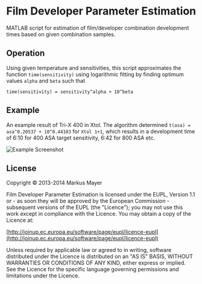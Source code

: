 # Film Developer Parameter Estimation

MATLAB script for estimation of film/developer combination development times based on given combination samples.

## Operation

Using given temperature and sensitivities, this script approximates the function `time(sensitivity)` using logarithmic fitting by finding optimum values `alpha` and `beta` such that 

    time(sensitivity) = sensitivity^alpha + 10^beta 

## Example

An example result of Tri-X 400 in Xtol. The algorithm determined `t(asa) = asa^0.20537 + 10^0.44103` for `Xtol 1+1`, which results in a development time of 6:10 for 400 ASA target sensitivity, 6:42 for 800 ASA etc.

![Example Screenshot](https://raw.github.com/sunsided/filmdev/master/example.png)

## License

Copyright &copy; 2013-2014 Markus Mayer

Film Developer Parameter Estimation is licensed under the EUPL, Version 1.1 or - as soon they will be approved by the European Commission -
subsequent versions of the EUPL (the "Licence"); you may not use this work except in compliance with the Licence.
You may obtain a copy of the Licence at:

[http://joinup.ec.europa.eu/software/page/eupl/licence-eupl](http://joinup.ec.europa.eu/software/page/eupl/licence-eupl)

Unless required by applicable law or agreed to in writing, software distributed under the Licence is distributed on an "AS IS" BASIS, WITHOUT WARRANTIES OR CONDITIONS OF ANY KIND, either express or implied. See the Licence for the specific language governing permissions and limitations under the Licence.